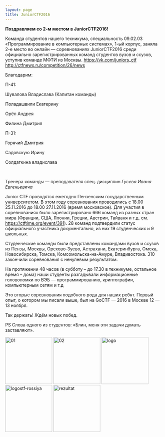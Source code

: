 ```yaml
---
layout: page
title: JuniorCTF2016
---
```


<strong>Поздравляем со 2-м местом в JuniorCTF2016! </strong></p>
<p>Команда студентов нашего техникума, специальность 09.02.03 «Программирование в компьютерных системах», 1-ый корпус, заняла 2-е место во онлайн — соревнованиях JuniorCTF2016 среди официально зарегистрированных команд студентов вузов и ссузов, уступив команде МФТИ из Москвы. <a href="https://vk.com/juniors_ctf">https://vk.com/juniors_ctf</a> <a href="http://ctfnews.ru/competition/26/news">http://ctfnews.ru/competition/26/news</a></p>
<p><span id="more-4955"></span></p>
<p>Благодарим:</p>
<p>П-41:</p>
<p>Шувалова Владислава (Капитан команды)</p>
<p>Поладашвили Екатерину</p>
<p>Орёл Андрея</p>
<p>Филина Дмитрия</p>
<p>П-31:</p>
<p>Горячий Дмитрия</p>
<p>Садовскую Ирину</p>
<p>Солдаткина владислава</p>

<p>&nbsp;</p>
<p>Тренера команды — преподавателя спец. дисциплин <em>Гусева Ивана Евгеньевича</em></p>
<p>Junior CTF проводятся ежегодно Пензенским государственным университетом. В этом году соревнования проводились с 18.00 25.11.2016 до 18.00 27.11.2016 (время московское). Для участия в соревнованиях было зарегистрировано 666 команд из разных стран мира (Франции, США, Японии, Греции, Австрии, Тайваня и т.д. см. <a href="https://ctftime.org/event/391">https://ctftime.org/event/391</a>). 28 команд подтвердили статус официального участника документально, из них 19 студенческих и 9 школьных.</p>
<p>Студенческие команды были представлены командами вузов и ссузов из Пензы, Москвы, Орехово-Зуево, Астрахани, Екатеринбурга, Омска, Новосибирска, Томска, Комсомольска-на-Амуре, Владивостока. 310 закончили соревнования с ненулевым результатом.</p>
<p>На протяжении 48 часов (в субботу – до 17.30 в техникуме, остальное время – дома) наши студенты разгадывали информационные головоломки по ВЭБ — программированию, криптографии, компьютерным сетям и т.д</p>
<p>Это вторые соревнования подобного рода для наших ребят. Первый опыт, о котором мы писали выше, был на GoCTF — 2016 в Москве 12 — 13 ноября.</p>
<p>Так держать! Ждём новых побед.</p>
<p>PS Слова одного из студентов: «Блин, меня эти задачи думать заставляют».</p>
<p><a href="http://mogit.ru/wp-content/uploads/2016/12/01.png"><img class="size-thumbnail wp-image-4956 alignleft" src="http://mogit.ru/wp-content/uploads/2016/12/01-150x150.png" alt="01" srcset="http://mogit.ru/wp-content/uploads/2016/12/01-150x150.png 150w, http://mogit.ru/wp-content/uploads/2016/12/01-50x50.png 50w" sizes="(max-width: 150px) 100vw, 150px" width="150" height="150"></a> <a href="http://mogit.ru/wp-content/uploads/2016/12/02.png"><img class="size-thumbnail wp-image-4957 alignleft" src="http://mogit.ru/wp-content/uploads/2016/12/02-150x150.png" alt="02" srcset="http://mogit.ru/wp-content/uploads/2016/12/02-150x150.png 150w, http://mogit.ru/wp-content/uploads/2016/12/02-50x50.png 50w" sizes="(max-width: 150px) 100vw, 150px" width="150" height="150"></a> <a href="http://mogit.ru/wp-content/uploads/2016/12/лого.jpg"><img class="size-thumbnail wp-image-4958 alignleft" src="http://mogit.ru/wp-content/uploads/2016/12/лого-150x150.jpg" alt="logo" srcset="http://mogit.ru/wp-content/uploads/2016/12/лого-150x150.jpg 150w, http://mogit.ru/wp-content/uploads/2016/12/лого-50x50.jpg 50w" sizes="(max-width: 150px) 100vw, 150px" width="150" height="150"></a> <a href="http://mogit.ru/wp-content/uploads/2016/12/логостф-россия.jpg"><img class="size-thumbnail wp-image-4959 alignleft" src="http://mogit.ru/wp-content/uploads/2016/12/логостф-россия-150x150.jpg" alt="logostf-rossiya" srcset="http://mogit.ru/wp-content/uploads/2016/12/логостф-россия-150x150.jpg 150w, http://mogit.ru/wp-content/uploads/2016/12/логостф-россия-50x50.jpg 50w" sizes="(max-width: 150px) 100vw, 150px" width="150" height="150"></a> <a href="http://mogit.ru/wp-content/uploads/2016/12/результат.jpg"><img class="size-thumbnail wp-image-4960 alignleft" src="http://mogit.ru/wp-content/uploads/2016/12/результат-150x150.jpg" alt="rezultat" srcset="http://mogit.ru/wp-content/uploads/2016/12/результат-150x150.jpg 150w, http://mogit.ru/wp-content/uploads/2016/12/результат-50x50.jpg 50w" sizes="(max-width: 150px) 100vw, 150px" width="150" height="150"></a></p>
